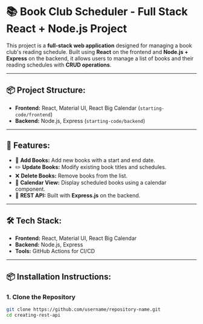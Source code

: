 # 📚 Book Club Scheduler - Full Stack React + Node.js Project

This project is a **full-stack web application** designed for managing a book club's reading schedule. Built using **React** on the frontend and **Node.js + Express** on the backend, it allows users to manage a list of books and their reading schedules with **CRUD operations**.

---

## 📦 **Project Structure:**

- **Frontend:** React, Material UI, React Big Calendar (`starting-code/frontend`)  
- **Backend:** Node.js, Express (`starting-code/backend`)  

---

## 🚀 **Features:**

- 📖 **Add Books:** Add new books with a start and end date.  
- ✏️ **Update Books:** Modify existing book titles and schedules.  
- ❌ **Delete Books:** Remove books from the list.  
- 📆 **Calendar View:** Display scheduled books using a calendar component.  
- 📡 **REST API:** Built with **Express.js** on the backend.  

---

## 🛠️ **Tech Stack:**

- **Frontend:** React, Material UI, React Big Calendar  
- **Backend:** Node.js, Express  
- **Tools:** GitHub Actions for CI/CD  

---

## 📦 **Installation Instructions:**

### 1. Clone the Repository

```bash
git clone https://github.com/username/repository-name.git
cd creating-rest-api
